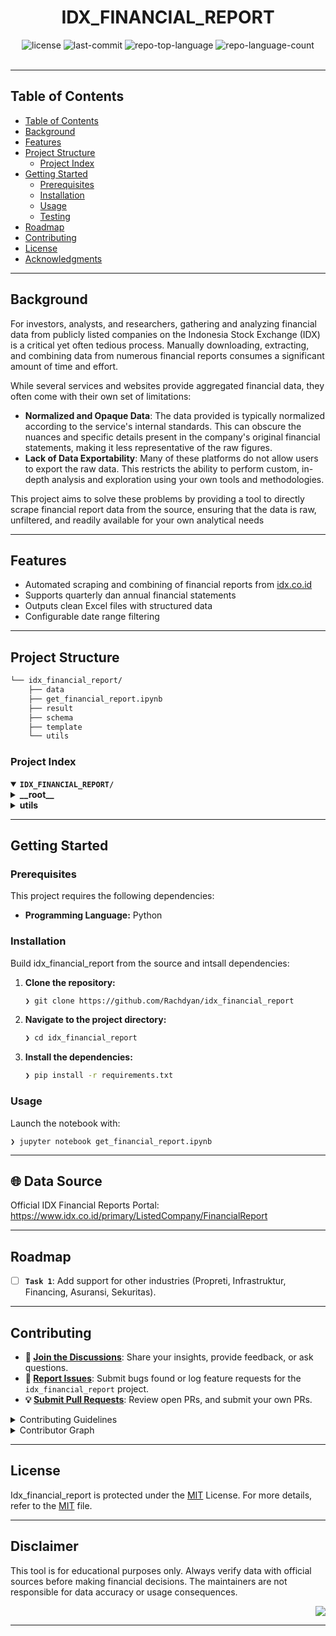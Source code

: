 <div id="top">

<!-- HEADER STYLE: CLASSIC -->
<div align="center">

# IDX_FINANCIAL_REPORT

<em></em>

<!-- BADGES -->
<img src="https://img.shields.io/github/license/Rachdyan/idx_financial_report?style=default&logo=opensourceinitiative&logoColor=white&color=0080ff" alt="license">
<img src="https://img.shields.io/github/last-commit/Rachdyan/idx_financial_report?style=default&logo=git&logoColor=white&color=0080ff" alt="last-commit">
<img src="https://img.shields.io/github/languages/top/Rachdyan/idx_financial_report?style=default&color=0080ff" alt="repo-top-language">
<img src="https://img.shields.io/github/languages/count/Rachdyan/idx_financial_report?style=default&color=0080ff" alt="repo-language-count">

<!-- default option, no dependency badges. -->


<!-- default option, no dependency badges. -->

</div>
<br>

---

## Table of Contents

- [Table of Contents](#table-of-contents)
- [Background](#background)
- [Features](#features)
- [Project Structure](#project-structure)
    - [Project Index](#project-index)
- [Getting Started](#getting-started)
    - [Prerequisites](#prerequisites)
    - [Installation](#installation)
    - [Usage](#usage)
    - [Testing](#testing)
- [Roadmap](#roadmap)
- [Contributing](#contributing)
- [License](#license)
- [Acknowledgments](#acknowledgments)


---

## Background
For investors, analysts, and researchers, gathering and analyzing financial data from publicly listed companies on the Indonesia Stock Exchange (IDX) is a critical yet often tedious process. Manually downloading, extracting, and combining data from numerous financial reports consumes a significant amount of time and effort.

While several services and websites provide aggregated financial data, they often come with their own set of limitations:

- **Normalized and Opaque Data**: The data provided is typically normalized according to the service's internal standards. This can obscure the nuances and specific details present in the company's original financial statements, making it less representative of the raw figures.
- **Lack of Data Exportability**: Many of these platforms do not allow users to export the raw data. This restricts the ability to perform custom, in-depth analysis and exploration using your own tools and methodologies.

This project aims to solve these problems by providing a tool to directly scrape financial report data from the source, ensuring that the data is raw, unfiltered, and readily available for your own analytical needs


---

## Features

- Automated scraping and combining of financial reports from [idx.co.id](https://www.idx.co.id)
- Supports quarterly dan annual financial statements
- Outputs clean Excel files with structured data
- Configurable date range filtering

---

## Project Structure

```sh
└── idx_financial_report/
    ├── data
    ├── get_financial_report.ipynb
    ├── result
    ├── schema
    ├── template
    └── utils
```

### Project Index

<details open>
	<summary><b><code>IDX_FINANCIAL_REPORT/</code></b></summary>
	<!-- __root__ Submodule -->
	<details>
		<summary><b>__root__</b></summary>
		<blockquote>
			<div class='directory-path' style='padding: 8px 0; color: #666;'>
				<code><b>⦿ __root__</b></code>
			<table style='width: 100%; border-collapse: collapse;'>
			<thead>
				<tr style='background-color: #f8f9fa;'>
					<th style='width: 30%; text-align: left; padding: 8px;'>File Name</th>
					<th style='text-align: left; padding: 8px;'>Summary</th>
				</tr>
			</thead>
				<tr style='border-bottom: 1px solid #eee;'>
					<td style='padding: 8px;'><b><a href='https://github.com/Rachdyan/idx_financial_report/blob/master/get_financial_report.ipynb'>get_financial_report.ipynb</a></b></td>
					<td style='padding: 8px;'>Code>❯ REPLACE-ME</code></td>
				</tr>
			</table>
		</blockquote>
	</details>
	<!-- utils Submodule -->
	<details>
		<summary><b>utils</b></summary>
		<blockquote>
			<div class='directory-path' style='padding: 8px 0; color: #666;'>
				<code><b>⦿ utils</b></code>
			<table style='width: 100%; border-collapse: collapse;'>
			<thead>
				<tr style='background-color: #f8f9fa;'>
					<th style='width: 30%; text-align: left; padding: 8px;'>File Name</th>
					<th style='text-align: left; padding: 8px;'>Summary</th>
				</tr>
			</thead>
				<tr style='border-bottom: 1px solid #eee;'>
					<td style='padding: 8px;'><b><a href='https://github.com/Rachdyan/idx_financial_report/blob/master/utils/excel_handler.py'>excel_handler.py</a></b></td>
					<td style='padding: 8px;'>Code>❯ REPLACE-ME</code></td>
				</tr>
				<tr style='border-bottom: 1px solid #eee;'>
					<td style='padding: 8px;'><b><a href='https://github.com/Rachdyan/idx_financial_report/blob/master/utils/ordered_name.py'>ordered_name.py</a></b></td>
					<td style='padding: 8px;'>Code>❯ REPLACE-ME</code></td>
				</tr>
				<tr style='border-bottom: 1px solid #eee;'>
					<td style='padding: 8px;'><b><a href='https://github.com/Rachdyan/idx_financial_report/blob/master/utils/download_handler.py'>download_handler.py</a></b></td>
					<td style='padding: 8px;'>Code>❯ REPLACE-ME</code></td>
				</tr>
				<tr style='border-bottom: 1px solid #eee;'>
					<td style='padding: 8px;'><b><a href='https://github.com/Rachdyan/idx_financial_report/blob/master/utils/xbrl_handler.py'>xbrl_handler.py</a></b></td>
					<td style='padding: 8px;'>Code>❯ REPLACE-ME</code></td>
				</tr>
			</table>
		</blockquote>
	</details>
</details>

---

## Getting Started

### Prerequisites

This project requires the following dependencies:

- **Programming Language:** Python

### Installation

Build idx_financial_report from the source and intsall dependencies:

1. **Clone the repository:**

    ```sh
    ❯ git clone https://github.com/Rachdyan/idx_financial_report
    ```

2. **Navigate to the project directory:**

    ```sh
    ❯ cd idx_financial_report
    ```

3. **Install the dependencies:**

    ```sh
    ❯ pip install -r requirements.txt
    ```

### Usage

Launch the notebook with:

    
    ❯ jupyter notebook get_financial_report.ipynb
    

---

## 🌐 Data Source

Official IDX Financial Reports Portal:
https://www.idx.co.id/primary/ListedCompany/FinancialReport


---

## Roadmap

- [ ] **`Task 1`**: Add support for other industries (Propreti, Infrastruktur, Financing, Asuransi, Sekuritas).

---

## Contributing

- **💬 [Join the Discussions](https://github.com/Rachdyan/idx_financial_report/discussions)**: Share your insights, provide feedback, or ask questions.
- **🐛 [Report Issues](https://github.com/Rachdyan/idx_financial_report/issues)**: Submit bugs found or log feature requests for the `idx_financial_report` project.
- **💡 [Submit Pull Requests](https://github.com/Rachdyan/idx_financial_report/blob/main/CONTRIBUTING.md)**: Review open PRs, and submit your own PRs.

<details closed>
<summary>Contributing Guidelines</summary>

1. **Fork the Repository**: Start by forking the project repository to your github account.
2. **Clone Locally**: Clone the forked repository to your local machine using a git client.
   ```sh
   git clone https://github.com/Rachdyan/idx_financial_report
   ```
3. **Create a New Branch**: Always work on a new branch, giving it a descriptive name.
   ```sh
   git checkout -b new-feature-x
   ```
4. **Make Your Changes**: Develop and test your changes locally.
5. **Commit Your Changes**: Commit with a clear message describing your updates.
   ```sh
   git commit -m 'Implemented new feature x.'
   ```
6. **Push to github**: Push the changes to your forked repository.
   ```sh
   git push origin new-feature-x
   ```
7. **Submit a Pull Request**: Create a PR against the original project repository. Clearly describe the changes and their motivations.
8. **Review**: Once your PR is reviewed and approved, it will be merged into the main branch. Congratulations on your contribution!
</details>

<details closed>
<summary>Contributor Graph</summary>
<br>
<p align="left">
   <a href="https://github.com{/Rachdyan/idx_financial_report/}graphs/contributors">
      <img src="https://contrib.rocks/image?repo=Rachdyan/idx_financial_report">
   </a>
</p>
</details>

---

## License

Idx_financial_report is protected under the [MIT](https://choosealicense.com/licenses/mit/) License. For more details, refer to the [MIT](https://choosealicense.com/licenses/mit/) file.

---

## Disclaimer

This tool is for educational purposes only. Always verify data with official sources before making financial decisions. The maintainers are not responsible for data accuracy or usage consequences.

<div align="right">

[![][back-to-top]](#top)

</div>


[back-to-top]: https://img.shields.io/badge/-BACK_TO_TOP-151515?style=flat-square


---
